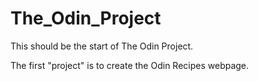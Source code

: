 # The_Odin_Project

This should be the start of The Odin Project.

The first "project" is to create the Odin Recipes webpage.
